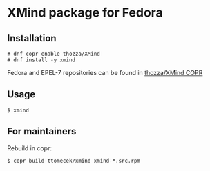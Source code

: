 # XMind package for Fedora


## Installation

```
# dnf copr enable thozza/XMind
# dnf install -y xmind
```
Fedora and EPEL-7 repositories can be found in [thozza/XMind COPR](https://copr.fedorainfracloud.org/coprs/thozza/XMind/)


## Usage

```
$ xmind
```

## For maintainers

Rebuild in copr:

```
$ copr build ttomecek/xmind xmind-*.src.rpm
```
